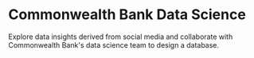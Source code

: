 # Commonwealth Bank Data Science

Explore data insights derived from social media and collaborate with Commonwealth Bank's data science team to design a database.
 
# 
